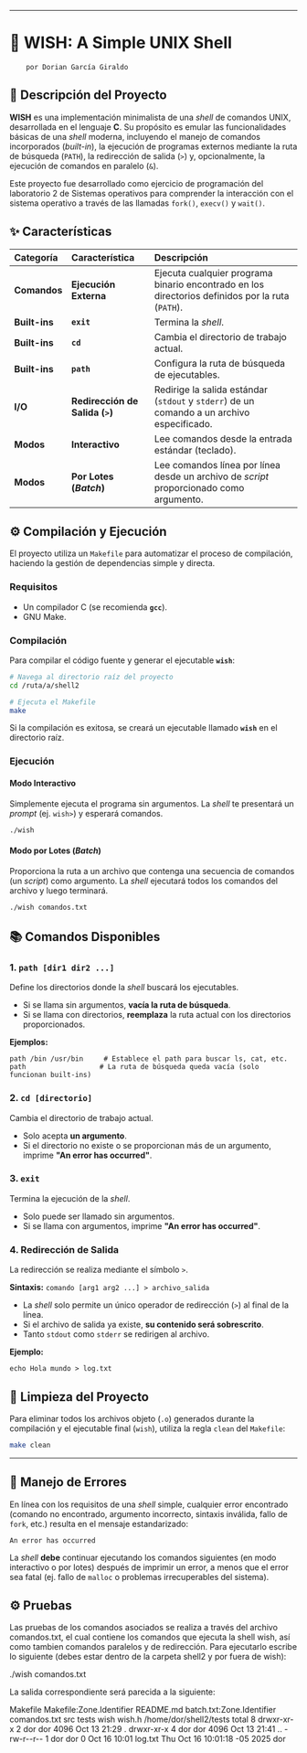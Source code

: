 
-----

# 🐚 **WISH: A Simple UNIX Shell**
		por Dorian García Giraldo

## 📝 Descripción del Proyecto

**WISH** es una implementación minimalista de una *shell* de comandos UNIX, desarrollada en el lenguaje **C**. Su propósito es emular las funcionalidades básicas de una *shell* moderna, incluyendo el manejo de comandos incorporados (*built-in*), la ejecución de programas externos mediante la ruta de búsqueda (`PATH`), la redirección de salida (`>`) y, opcionalmente, la ejecución de comandos en paralelo (`&`).

Este proyecto fue desarrollado como ejercicio de programación del laboratorio 2 de Sistemas operativos para comprender la interacción con el sistema operativo a través de las llamadas `fork()`, `execv()` y `wait()`.

## ✨ Características

| Categoría | Característica | Descripción |
| :--- | :--- | :--- |
| **Comandos** | **Ejecución Externa** | Ejecuta cualquier programa binario encontrado en los directorios definidos por la ruta (`PATH`). |
| **Built-ins** | **`exit`** | Termina la *shell*. |
| **Built-ins** | **`cd`** | Cambia el directorio de trabajo actual. |
| **Built-ins** | **`path`** | Configura la ruta de búsqueda de ejecutables. |
| **I/O** | **Redirección de Salida (`>`)** | Redirige la salida estándar (`stdout` y `stderr`) de un comando a un archivo especificado. |
| **Modos** | **Interactivo** | Lee comandos desde la entrada estándar (teclado). |
| **Modos** | **Por Lotes (*Batch*)** | Lee comandos línea por línea desde un archivo de *script* proporcionado como argumento. |

## ⚙️ Compilación y Ejecución

El proyecto utiliza un `Makefile` para automatizar el proceso de compilación, haciendo la gestión de dependencias simple y directa.

### Requisitos

  * Un compilador C (se recomienda **`gcc`**).
  * GNU Make.

### Compilación

Para compilar el código fuente y generar el ejecutable **`wish`**:

```bash
# Navega al directorio raíz del proyecto
cd /ruta/a/shell2

# Ejecuta el Makefile
make
```

Si la compilación es exitosa, se creará un ejecutable llamado **`wish`** en el directorio raíz.

### Ejecución

#### Modo Interactivo

Simplemente ejecuta el programa sin argumentos. La *shell* te presentará un *prompt* (ej. `wish>`) y esperará comandos.

```bash
./wish
```

#### Modo por Lotes (*Batch*)

Proporciona la ruta a un archivo que contenga una secuencia de comandos (un *script*) como argumento. La *shell* ejecutará todos los comandos del archivo y luego terminará.

```bash
./wish comandos.txt
```

## 📚 Comandos Disponibles

### 1\. `path [dir1 dir2 ...]`

Define los directorios donde la *shell* buscará los ejecutables.

  * Si se llama sin argumentos, **vacía la ruta de búsqueda**.
  * Si se llama con directorios, **reemplaza** la ruta actual con los directorios proporcionados.

**Ejemplos:**

```
path /bin /usr/bin     # Establece el path para buscar ls, cat, etc.
path                  # La ruta de búsqueda queda vacía (solo funcionan built-ins)
```

### 2\. `cd [directorio]`

Cambia el directorio de trabajo actual.

  * Solo acepta **un argumento**.
  * Si el directorio no existe o se proporcionan más de un argumento, imprime **"An error has occurred"**.

### 3\. `exit`

Termina la ejecución de la *shell*.

  * Solo puede ser llamado sin argumentos.
  * Si se llama con argumentos, imprime **"An error has occurred"**.

### 4\. Redirección de Salida

La redirección se realiza mediante el símbolo `>`.

**Sintaxis:** `comando [arg1 arg2 ...] > archivo_salida`

  * La *shell* solo permite un único operador de redirección (`>`) al final de la línea.
  * Si el archivo de salida ya existe, **su contenido será sobrescrito**.
  * Tanto `stdout` como `stderr` se redirigen al archivo.

**Ejemplo:**

```
echo Hola mundo > log.txt
```

## 🧹 Limpieza del Proyecto

Para eliminar todos los archivos objeto (`.o`) generados durante la compilación y el ejecutable final (`wish`), utiliza la regla `clean` del `Makefile`:

```bash
make clean
```

-----

## 🐛 Manejo de Errores

En línea con los requisitos de una *shell* simple, cualquier error encontrado (comando no encontrado, argumento incorrecto, sintaxis inválida, fallo de `fork`, etc.) resulta en el mensaje estandarizado:

```
An error has occurred
```

La *shell* **debe** continuar ejecutando los comandos siguientes (en modo interactivo o por lotes) después de imprimir un error, a menos que el error sea fatal (ej. fallo de `malloc` o problemas irrecuperables del sistema).

## ⚙️ Pruebas

Las pruebas de los comandos asociados se realiza a través del archivo comandos.txt, el cual contiene los comandos que ejecuta la shell wish, así como tambien comandos paralelos y de redirección. Para ejecutarlo escribe lo siguiente (debes estar dentro de la carpeta shell2 y por fuera de wish):

./wish comandos.txt

La salida correspondiente será parecida a la siguiente:

Makefile  Makefile:Zone.Identifier  README.md  batch.txt:Zone.Identifier  comandos.txt  src  tests  wish  wish.h
/home/dor/shell2/tests
total 8
drwxr-xr-x 2 dor dor 4096 Oct 13 21:29 .
drwxr-xr-x 4 dor dor 4096 Oct 13 21:41 ..
-rw-r--r-- 1 dor dor    0 Oct 16 10:01 log.txt
Thu Oct 16 10:01:18 -05 2025
dor